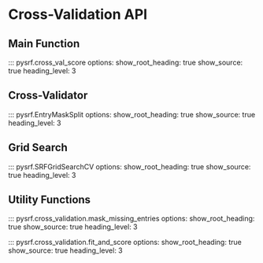 # Cross-Validation API

## Main Function

::: pysrf.cross_val_score
    options:
      show_root_heading: true
      show_source: true
      heading_level: 3

## Cross-Validator

::: pysrf.EntryMaskSplit
    options:
      show_root_heading: true
      show_source: true
      heading_level: 3

## Grid Search

::: pysrf.SRFGridSearchCV
    options:
      show_root_heading: true
      show_source: true
      heading_level: 3

## Utility Functions

::: pysrf.cross_validation.mask_missing_entries
    options:
      show_root_heading: true
      show_source: true
      heading_level: 3

::: pysrf.cross_validation.fit_and_score
    options:
      show_root_heading: true
      show_source: true
      heading_level: 3

